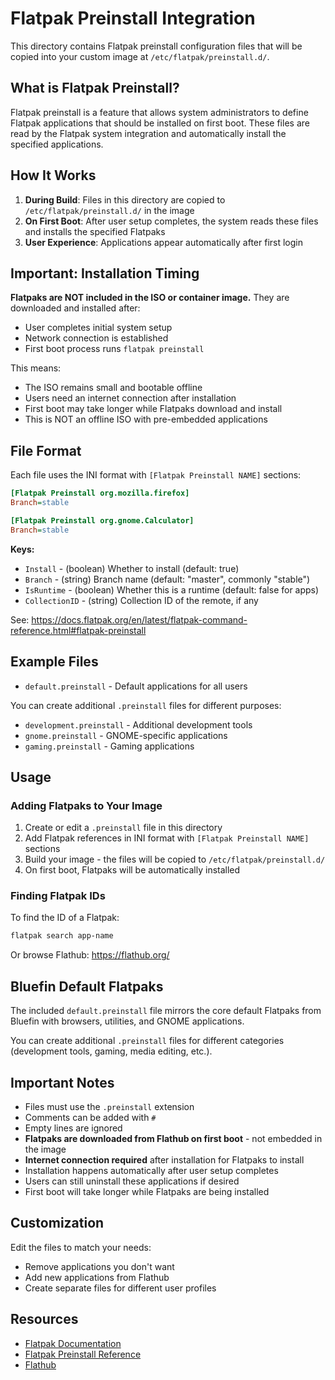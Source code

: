 # Flatpak Preinstall Integration

This directory contains Flatpak preinstall configuration files that will be copied into your custom image at `/etc/flatpak/preinstall.d/`.

## What is Flatpak Preinstall?

Flatpak preinstall is a feature that allows system administrators to define Flatpak applications that should be installed on first boot. These files are read by the Flatpak system integration and automatically install the specified applications.

## How It Works

1. **During Build**: Files in this directory are copied to `/etc/flatpak/preinstall.d/` in the image
2. **On First Boot**: After user setup completes, the system reads these files and installs the specified Flatpaks
3. **User Experience**: Applications appear automatically after first login

## Important: Installation Timing

**Flatpaks are NOT included in the ISO or container image.** They are downloaded and installed after:
- User completes initial system setup
- Network connection is established
- First boot process runs `flatpak preinstall`

This means:
- The ISO remains small and bootable offline
- Users need an internet connection after installation
- First boot may take longer while Flatpaks download and install
- This is NOT an offline ISO with pre-embedded applications

## File Format

Each file uses the INI format with `[Flatpak Preinstall NAME]` sections:

```ini
[Flatpak Preinstall org.mozilla.firefox]
Branch=stable

[Flatpak Preinstall org.gnome.Calculator]
Branch=stable
```

**Keys:**
- `Install` - (boolean) Whether to install (default: true)
- `Branch` - (string) Branch name (default: "master", commonly "stable")
- `IsRuntime` - (boolean) Whether this is a runtime (default: false for apps)
- `CollectionID` - (string) Collection ID of the remote, if any

See: https://docs.flatpak.org/en/latest/flatpak-command-reference.html#flatpak-preinstall

## Example Files

- `default.preinstall` - Default applications for all users

You can create additional `.preinstall` files for different purposes:
- `development.preinstall` - Additional development tools
- `gnome.preinstall` - GNOME-specific applications
- `gaming.preinstall` - Gaming applications

## Usage

### Adding Flatpaks to Your Image

1. Create or edit a `.preinstall` file in this directory
2. Add Flatpak references in INI format with `[Flatpak Preinstall NAME]` sections
3. Build your image - the files will be copied to `/etc/flatpak/preinstall.d/`
4. On first boot, Flatpaks will be automatically installed

### Finding Flatpak IDs

To find the ID of a Flatpak:
```bash
flatpak search app-name
```

Or browse Flathub: https://flathub.org/

## Bluefin Default Flatpaks

The included `default.preinstall` file mirrors the core default Flatpaks from Bluefin with browsers, utilities, and GNOME applications.

You can create additional `.preinstall` files for different categories (development tools, gaming, media editing, etc.).

## Important Notes

- Files must use the `.preinstall` extension
- Comments can be added with `#`
- Empty lines are ignored
- **Flatpaks are downloaded from Flathub on first boot** - not embedded in the image
- **Internet connection required** after installation for Flatpaks to install
- Installation happens automatically after user setup completes
- Users can still uninstall these applications if desired
- First boot will take longer while Flatpaks are being installed

## Customization

Edit the files to match your needs:
- Remove applications you don't want
- Add new applications from Flathub
- Create separate files for different user profiles

## Resources

- [Flatpak Documentation](https://docs.flatpak.org/)
- [Flatpak Preinstall Reference](https://docs.flatpak.org/en/latest/flatpak-command-reference.html#flatpak-preinstall)
- [Flathub](https://flathub.org/)
